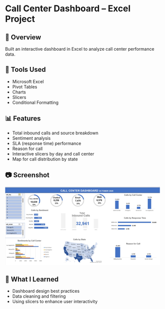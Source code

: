 # Call Center Dashboard – Excel Project

## 📌 Overview
Built an interactive dashboard in Excel to analyze call center performance data.

## 🔧 Tools Used
- Microsoft Excel
- Pivot Tables
- Charts
- Slicers
- Conditional Formatting

## 📊 Features
- Total inbound calls and source breakdown
- Sentiment analysis
- SLA (response time) performance
- Reason for call
- Interactive slicers by day and call center
- Map for call distribution by state

## 📷 Screenshot
![Dashboard Screenshot](https://raw.githubusercontent.com/Abhidevloy/call-center-dashboard-excel/refs/heads/main/call%20center%20dashboard.jpg)

## 🧠 What I Learned
- Dashboard design best practices
- Data cleaning and filtering
- Using slicers to enhance user interactivity
